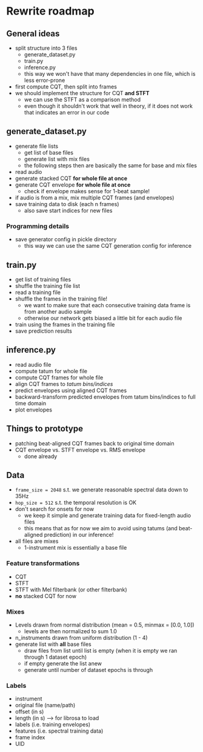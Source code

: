 # Rewrite roadmap

## General ideas

- split structure into 3 files
  - generate_dataset.py
  - train.py
  - inference.py
  - this way we won't have that many dependencies in one file, which is less error-prone
- first compute CQT, then split into frames
- we should implement the structure for CQT **and STFT**
  - we can use the STFT as a comparison method
  - even though it shouldn't work that well in theory, if it does not work that indicates an error in our code
  
## generate_dataset.py

- generate file lists
  - get list of base files
  - generate list with mix files
  - the following steps then are basically the same for base and mix files
- read audio
- generate stacked CQT **for whole file at once**
- generate CQT envelope **for whole file at once**
  - check if envelope makes sense for 1-beat sample!
- if audio is from a mix, mix multiple CQT frames (and envelopes)
- save training data to disk (each n frames)
  - also save start indices for new files
  
### Programming details

- save generator config in pickle directory
  - this way we can use the same CQT generation config for inference

## train.py

- get list of training files
- shuffle the training file list
- read a training file
- shuffle the frames in the training file!
  - we want to make sure that each consecutive training data frame is from another audio sample
  - otherwise our network gets biased a little bit for each audio file
- train using the frames in the training file
- save prediction results

## inference.py

- read audio file
- compute tatum for whole file
- compute CQT frames for whole file
- align CQT frames to *tatum bins/indices*
- predict envelopes using aligned CQT frames
- backward-transform predicted envelopes from tatum bins/indices to full time domain
- plot envelopes
  
## Things to prototype

- patching beat-aligned CQT frames back to original time domain
- CQT envelope vs. STFT envelope vs. RMS envelope
  - done already
  
## Data

- `frame_size = 2048` s.t. we generate reasonable spectral data down to 35Hz
- `hop_size = 512` s.t. the temporal resolution is OK
- don't search for onsets for now
  - we keep it simple and generate training data for fixed-length audio files
  - this means that as for now we aim to avoid using tatums (and beat-aligned prediction) in our inference!
- all files are mixes
  - 1-instrument mix is essentially a base file

### Feature transformations

- CQT
- STFT
- STFT with Mel filterbank (or other filterbank)
- **no** stacked CQT for now

### Mixes

- Levels drawn from normal distribution (mean = 0.5, minmax = [0.0, 1.0])
  - levels are then normalized to sum 1.0
- n_instruments drawn from uniform distribution (1 - 4)
- generate list with **all** base files
  - draw files from list until list is empty (when it is empty we ran through 1 dataset epoch)
  - if empty generate the list anew
  - generate until number of dataset epochs is through
  
### Labels

- instrument
- original file (name/path)
- offset (in s)
- length (in s) --> for librosa to load
- labels (i.e. training envelopes)
- features (i.e. spectral training data)
- frame index
- UID
  
  
